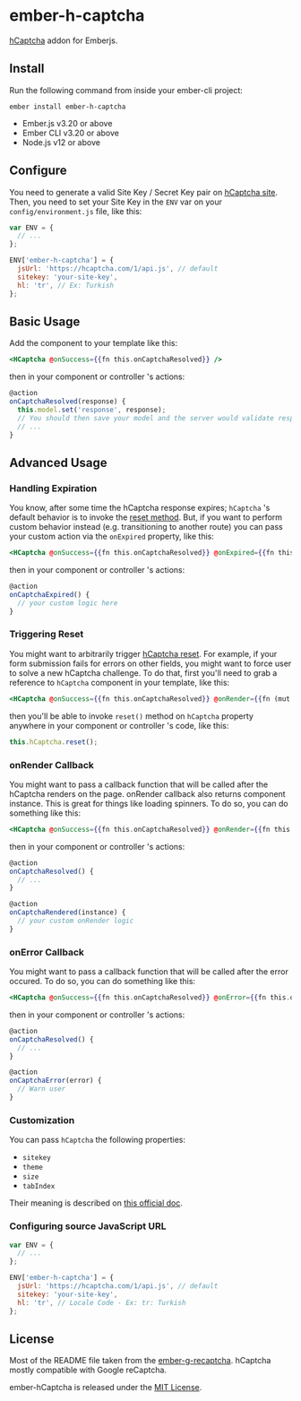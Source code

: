 # ember-h-captcha

[hCaptcha](https://www.hcaptcha.com/) addon for Emberjs.

## Install

Run the following command from inside your ember-cli project:

`ember install ember-h-captcha`

* Ember.js v3.20 or above
* Ember CLI v3.20 or above
* Node.js v12 or above

## Configure

You need to generate a valid Site Key / Secret Key pair on [hCaptcha site](https://dashboard.hcaptcha.com/signup).
Then, you need to set your Site Key in the `ENV` var on your `config/environment.js` file, like this:

```js
var ENV = {
  // ...
};

ENV['ember-h-captcha'] = {
  jsUrl: 'https://hcaptcha.com/1/api.js', // default
  sitekey: 'your-site-key',
  hl: 'tr', // Ex: Turkish
};
```

## Basic Usage

Add the component to your template like this:

```handlebars
<HCaptcha @onSuccess={{fn this.onCaptchaResolved}} />
```

then in your component or controller 's actions:

```js
@action
onCaptchaResolved(response) {
  this.model.set('response', response);
  // You should then save your model and the server would validate response
  // ...
}
```

## Advanced Usage

### Handling Expiration

You know, after some time the hCaptcha response expires; `hCaptcha` 's default behavior is to invoke the [reset method](https://docs.hcaptcha.com/configuration#jsapi). But, if you want to perform custom behavior instead (e.g. transitioning to another route) you can pass your custom action via the `onExpired` property, like this:

```handlebars
<HCaptcha @onSuccess={{fn this.onCaptchaResolved}} @onExpired={{fn this.onCaptchaExpired}} />
```

then in your component or controller 's actions:

```js
@action
onCaptchaExpired() {
  // your custom logic here
}
```

### Triggering Reset

You might want to arbitrarily trigger [hCaptcha reset](https://docs.hcaptcha.com/configuration#jsapi). For example, if your form submission fails for errors on other fields, you might want to force user to solve a new hCaptcha challenge.
To do that, first you'll need to grab a reference to `hCaptcha` component in your template, like this:

```handlebars
<HCaptcha @onSuccess={{fn this.onCaptchaResolved}} @onRender={{fn (mut this.hCaptcha)}} />
```

then you'll be able to invoke `reset()` method on `hCaptcha` property anywhere in your component or controller 's code, like this:

```js
this.hCaptcha.reset();
```

### onRender Callback

You might want to pass a callback function that will be called after the hCaptcha renders on the page. onRender callback also returns component instance.
This is great for things like loading spinners.
To do so, you can do something like this:

```handlebars
<HCaptcha @onSuccess={{fn this.onCaptchaResolved}} @onRender={{fn this.onCaptchaRendered}} />
```

then in your component or controller 's actions:

```js
@action
onCaptchaResolved() {
  // ...
}

@action
onCaptchaRendered(instance) {
  // your custom onRender logic
}
```

### onError Callback

You might want to pass a callback function that will be called after the error occured. To do so, you can do something like this:

```handlebars
<HCaptcha @onSuccess={{fn this.onCaptchaResolved}} @onError={{fn this.onCaptchaError}} />
```

then in your component or controller 's actions:

```js
@action
onCaptchaResolved() {
  // ...
}

@action
onCaptchaError(error) {
  // Warn user
}
```

### Customization

You can pass `hCaptcha` the following properties:

- `sitekey`
- `theme`
- `size`
- `tabIndex`

Their meaning is described on [this official doc](https://docs.hcaptcha.com/configuration#jsapi).

### Configuring source JavaScript URL

```js
var ENV = {
  // ...
};

ENV['ember-h-captcha'] = {
  jsUrl: 'https://hcaptcha.com/1/api.js', // default
  sitekey: 'your-site-key',
  hl: 'tr', // Locale Code - Ex: tr: Turkish
};
```

## License

Most of the README file taken from the [ember-g-recaptcha](https://github.com/algonauti/ember-g-recaptcha).
hCaptcha mostly compatible with Google reCaptcha.

ember-hCaptcha is released under the [MIT License](http://www.opensource.org/licenses/MIT).
